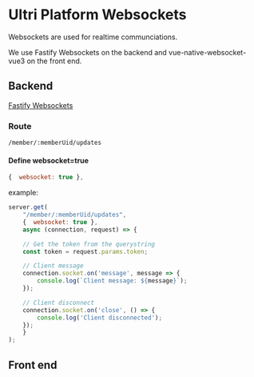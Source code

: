 # Ultri Platform Websockets

Websockets are used for realtime communciations.

We use Fastify Websockets on the backend and vue-native-websocket-vue3 on the front end.

## Backend

[Fastify Websockets](https://github.com/fastify/fastify-websocket)

### Route

`/member/:memberUid/updates`

#### Define websocket=true

```js
{  websocket: true },
```

example: 

```js
server.get(
    "/member/:memberUid/updates",
    {  websocket: true },
    async (connection, request) => {

    // Get the token from the querystring
    const token = request.params.token;

    // Client message
    connection.socket.on('message', message => {
        console.log(`Client message: ${message}`);
    });

    // Client disconnect
    connection.socket.on('close', () => {
        console.log('Client disconnected');
    });
    }
);
```

## Front end


